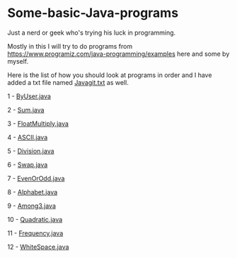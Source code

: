 # Some-basic-Java-programs
Just a nerd or geek who's trying his luck in programming.

Mostly in this I will try to do programs from https://www.programiz.com/java-programming/examples here and some by myself.

Here is the list of how you should look at programs in order and I have added a txt file named [Javagit.txt](https://github.com/manthanoice/Some-basic-Java-programs/blob/main/Javagit.txt) as well. 

1  - [ByUser.java](https://github.com/manthanoice/Some-basic-Java-programs/blob/main/ByUser.java)

2  - [Sum.java](https://github.com/manthanoice/Some-basic-Java-programs/blob/main/Sum.java)

3  - [FloatMultiply.java](https://github.com/manthanoice/Some-basic-Java-programs/blob/main/FloatMultiply.java)

4  - [ASCII.java](https://github.com/manthanoice/Some-basic-Java-programs/blob/main/ASCII.java)

5  - [Division.java](https://github.com/manthanoice/Some-basic-Java-programs/blob/main/Division.java)

6  - [Swap.java](https://github.com/manthanoice/Some-basic-Java-programs/blob/main/Swap.java)

7  - [EvenOrOdd.java](https://github.com/manthanoice/Some-basic-Java-programs/blob/main/EvenOrOdd.java)

8  - [Alphabet.java](https://github.com/manthanoice/Some-basic-Java-programs/blob/main/Alphabet.java)

9  - [Among3.java](https://github.com/manthanoice/Some-basic-Java-programs/blob/main/Among3.java)

10 - [Quadratic.java](https://github.com/manthanoice/Some-basic-Java-programs/blob/main/Quadratic.java)

11 - [Frequency.java](https://github.com/manthanoice/Some-basic-Java-programs/blob/main/Frequency.java)

12 - [WhiteSpace.java](https://github.com/manthanoice/Some-basic-Java-programs/blob/main/WhiteSpace.java)
